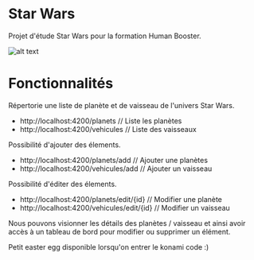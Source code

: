 # Star Wars

Projet d'étude Star Wars pour la formation Human Booster.

![alt text](https://upload.wikimedia.org/wikipedia/commons/thumb/6/6c/Star_Wars_Logo.svg/1200px-Star_Wars_Logo.svg.png)

# Fonctionnalités

Répertorie une liste de planète et de vaisseau de l'univers Star Wars.
- http://localhost:4200/planets // Liste les planètes
- http://localhost:4200/vehicules // Liste des vaisseaux

Possibilité d'ajouter des élements.
- http://localhost:4200/planets/add // Ajouter une planètes
- http://localhost:4200/vehicules/add // Ajouter un vaisseau

Possibilité d'éditer des élements.
- http://localhost:4200/planets/edit/{id} // Modifier une planète
- http://localhost:4200/vehicules/edit/{id} // Modifier un vaisseau

Nous pouvons visionner les détails des planètes / vaisseau et ainsi avoir accès à un tableau de bord pour modifier ou supprimer un élément.

Petit easter egg disponible lorsqu'on entrer le konami code :)

